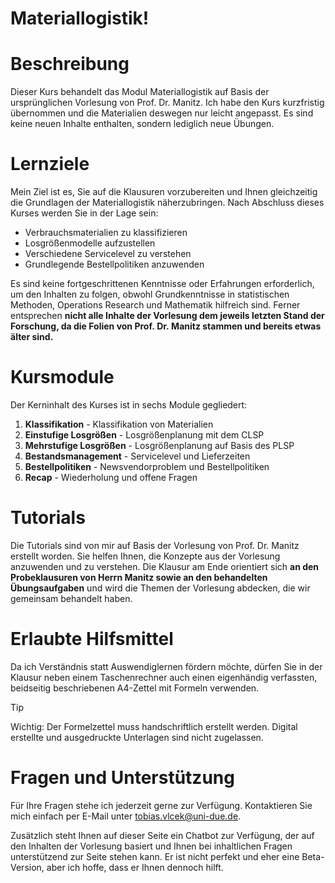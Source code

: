 # Materiallogistik!


# Beschreibung

Dieser Kurs behandelt das Modul Materiallogistik auf Basis der
ursprünglichen Vorlesung von Prof. Dr. Manitz. Ich habe den Kurs
kurzfristig übernommen und die Materialien deswegen nur leicht
angepasst. Es sind keine neuen Inhalte enthalten, sondern lediglich neue
Übungen.

# Lernziele

Mein Ziel ist es, Sie auf die Klausuren vorzubereiten und Ihnen
gleichzeitig die Grundlagen der Materiallogistik näherzubringen. Nach
Abschluss dieses Kurses werden Sie in der Lage sein:

- Verbrauchsmaterialien zu klassifizieren
- Losgrößenmodelle aufzustellen
- Verschiedene Servicelevel zu verstehen
- Grundlegende Bestellpolitiken anzuwenden

Es sind keine fortgeschrittenen Kenntnisse oder Erfahrungen
erforderlich, um den Inhalten zu folgen, obwohl Grundkenntnisse in
statistischen Methoden, Operations Research und Mathematik hilfreich
sind. Ferner entsprechen **nicht alle Inhalte der Vorlesung dem jeweils
letzten Stand der Forschung, da die Folien von Prof. Dr. Manitz stammen
und bereits etwas älter sind.**

# Kursmodule

Der Kerninhalt des Kurses ist in sechs Module gegliedert:

1.  **Klassifikation** - Klassifikation von Materialien
2.  **Einstufige Losgrößen** - Losgrößenplanung mit dem CLSP
3.  **Mehrstufige Losgrößen** - Losgrößenplanung auf Basis des PLSP
4.  **Bestandsmanagement** - Servicelevel und Lieferzeiten
5.  **Bestellpolitiken** - Newsvendorproblem und Bestellpolitiken
6.  **Recap** - Wiederholung und offene Fragen

# Tutorials

Die Tutorials sind von mir auf Basis der Vorlesung von Prof. Dr. Manitz
erstellt worden. Sie helfen Ihnen, die Konzepte aus der Vorlesung
anzuwenden und zu verstehen. Die Klausur am Ende orientiert sich **an
den Probeklausuren von Herrn Manitz sowie an den behandelten
Übungsaufgaben** und wird die Themen der Vorlesung abdecken, die wir
gemeinsam behandelt haben.

# Erlaubte Hilfsmittel

Da ich Verständnis statt Auswendiglernen fördern möchte, dürfen Sie in
der Klausur neben einem Taschenrechner auch einen eigenhändig
verfassten, beidseitig beschriebenen A4-Zettel mit Formeln verwenden.

> [!TIP]
>
> Wichtig: Der Formelzettel muss handschriftlich erstellt werden.
> Digital erstellte und ausgedruckte Unterlagen sind nicht zugelassen.

# Fragen und Unterstützung

Für Ihre Fragen stehe ich jederzeit gerne zur Verfügung. Kontaktieren
Sie mich einfach per E-Mail unter
[tobias.vlcek@uni-due.de](mailto:tobias.vlcek@uni-due.de?subject=Materiallogistik%3A%20%3CIhr%20Betreff%3E).

Zusätzlich steht Ihnen auf dieser Seite ein Chatbot zur Verfügung, der
auf den Inhalten der Vorlesung basiert und Ihnen bei inhaltlichen Fragen
unterstützend zur Seite stehen kann. Er ist nicht perfekt und eher eine
Beta-Version, aber ich hoffe, dass er Ihnen dennoch hilft.
